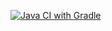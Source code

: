 [![Java CI with Gradle](https://github.com/NadezhdaAntanachuk/carddelivery1/actions/workflows/gradle.yml/badge.svg)](https://github.com/NadezhdaAntanachuk/carddelivery1/actions/workflows/gradle.yml)